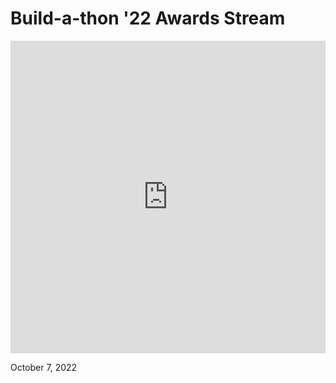 #  Build-a-thon '22  Awards Stream

<iframe width="100%" height="500" src="https://www.youtube.com/embed/SJRv30Z7JYo" title="Escape Simulator: Build-a-thon &#39;22 - Winners Stream" frameborder="0" allow="accelerometer; autoplay; clipboard-write; encrypted-media; gyroscope; picture-in-picture; web-share" allowfullscreen></iframe>

October 7, 2022